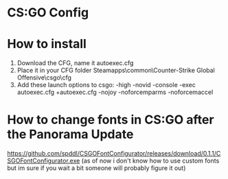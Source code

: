 # CS:GO Config

# How to install
1. Download the CFG, name it autoexec.cfg
2. Place it in your CFG folder Steamapps\common\Counter-Strike Global Offensive\csgo\cfg
3. Add these launch options to csgo: -high -novid -console -exec autoexec.cfg +autoexec.cfg -nojoy -noforcemparms -noforcemaccel

# How to change fonts in CS:GO after the Panorama Update
https://github.com/spddl/CSGOFontConfigurator/releases/download/0.1.1/CSGOFontConfigurator.exe (as of now i don't know how to use custom fonts but im sure if you wait a bit someone will probably figure it out)
